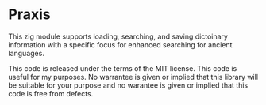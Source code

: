 # Praxis

This zig module supports loading, searching, and saving dictoinary
information with a specific focus for enhanced searching for ancient
languages.

This code is released under the terms of the MIT license. This
code is useful for my purposes. No warrantee is given or implied
that this library will be suitable for your purpose and no warantee
is given or implied that this code is free from defects.

